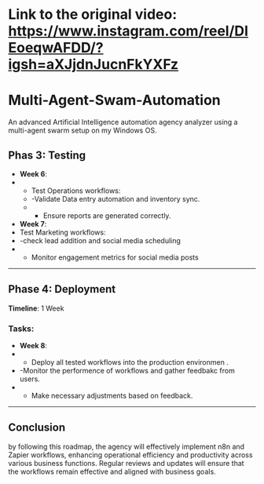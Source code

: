 # Link to the original video: https://www.instagram.com/reel/DIEoeqwAFDD/?igsh=aXJjdnJucnFkYXFz

# Multi-Agent-Swam-Automation
An advanced Artificial Intelligence automation agency analyzer using a multi-agent swarm setup on my Windows OS. 

## Phas 3: Testing
- **Week 6**:
-   - Test Operations workflows:
    -   -Validate Data  entry automation and inventory sync.
    -   - Ensure reports are generated correctly.
- **Week 7**:
- Test Marketing workflows:
-   -check lead addition and social media scheduling
-   - Monitor engagement metrics for social media posts
---
## Phase 4: Deployment 
**Timeline**: 1 Week 

### Tasks:
- **Week 8**:
-   - Deploy all tested workflows into the production environmen .
-   -Monitor the performence of workflows and gather feedbakc from users.
-   - Make necessary adjustments based on feedback.

---

## Conclusion
by following this roadmap, the agency will effectively implement n8n and Zapier 
workflows, enhancing operational efficiency and productivity across various
business functions. Regular reviews and updates will ensure that the workflows
remain effective and aligned with business goals.


      
